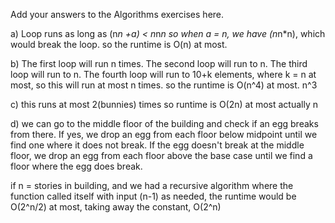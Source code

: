 Add your answers to the Algorithms exercises here.

a) Loop runs as long as (n*n +a) < n*n*n
    so when a = n, we have (n*n*n), which would break the loop.
so the runtime is O(n) at most. 

b) The first loop will run n times.
    The second loop will run to n.
    The third loop will run to n.
    The fourth loop will run to 10+k elements, where k = n at most, so this will run at most n times.
so the runtime is O(n^4) at most.
n^3

c) this runs at most 2(bunnies) times 
so runtime is O(2n) at most
actually n

d) we can go to the middle floor of the building and check if an egg breaks from there. If yes, we drop an egg from each floor below midpoint until we find one where it does not break.
If the egg doesn't break at the middle floor, we drop an egg from each floor above the base case until we find a floor where the egg does break.

if n = stories in building, and we had a recursive algorithm where the function called itself with input (n-1) as needed, the runtime would be O(2^n/2) at most, 
taking away the constant, O(2^n)



